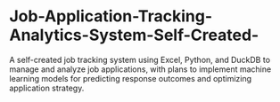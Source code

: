 # Job-Application-Tracking-Analytics-System-Self-Created-
A self-created job tracking system using Excel, Python, and DuckDB to manage and analyze job applications, with plans to implement machine learning models for predicting response outcomes and optimizing application strategy.
